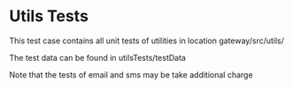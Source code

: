 # Utils Tests

This test case contains all unit tests of utilities in location gateway/src/utils/

The test data can be found in utilsTests/testData

Note that the tests of email and sms may be take additional charge
